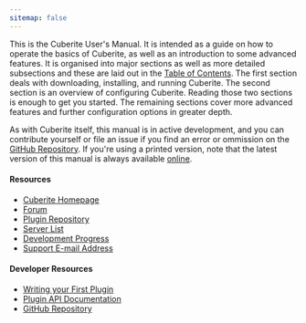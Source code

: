 ```yaml
---
sitemap: false
---
```

This is the Cuberite User's Manual. It is intended as a guide on how to operate the basics of Cuberite, as well as an introduction to some advanced features. It is organised into major sections as well as more detailed subsections and these are laid out in the [Table of Contents](#table-of-contents). The first section deals with downloading, installing, and running Cuberite. The second section is an overview of configuring Cuberite. Reading those two sections is enough to get you started. The remaining sections cover more advanced features and further configuration options in greater depth.

As with Cuberite itself, this manual is in active development, and you can contribute yourself or file an issue if you find an error or ommission on the [GitHub Repository](https://github.com/cuberite/users-manual). If you're using a printed version, note that the latest version of this manual is always available [online](/manual/).

#### Resources
- [Cuberite Homepage](https://cuberite.org/)
- [Forum](https://forum.cuberite.org/)
- [Plugin Repository](https://forum.cuberite.org/forum-2.html)
- [Server List](https://forum.cuberite.org/thread-1435.html)
- [Development Progress](https://forum.cuberite.org/thread-2146.html)
- [Support E-mail Address](mailto:support@cuberite.org)

#### Developer Resources
- [Writing your First Plugin](http://api-docs.cuberite.org/Writing-a-Cuberite-plugin.html)
- [Plugin API Documentation](http://api-docs.cuberite.org/)
- [GitHub Repository](https://github.com/cuberite/cuberite)
